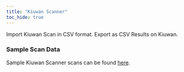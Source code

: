 ```yaml
---
title: "Kiuwan Scanner"
toc_hide: true
---
```

Import Kiuwan Scan in CSV format. Export as CSV Results on Kiuwan.

### Sample Scan Data
Sample Kiuwan Scanner scans can be found [here](https://github.com/DefectDojo/django-DefectDojo/tree/master/unittests/scans/kiuwan).